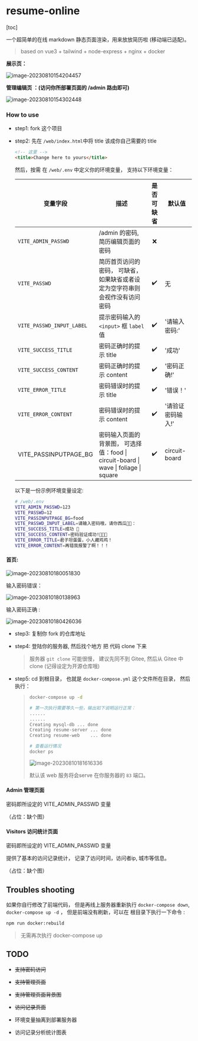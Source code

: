 # resume-online

[toc]

一个超简单的在线 markdown 静态页面渲染，用来放放简历啦 (移动端已适配)。

>  based on vue3 + tailwind + node-express + nginx + docker

**展示页：**

![image-20230810154204457](README.assets/image-20230810154204457.png)

**管理编辑页 ：(访问你所部署页面的 /admin 路由即可)**

![image-20230810154302448](README.assets/image-20230810154302448.png)

### How to use

- step1:  fork 这个项目

- step2:  先在 `/web/index.html`中将 title 该成你自己需要的 title

  ```html
  <!-- 这里 -->
  <title>Change here to yours</title>
  ```

  然后，按需 在 `/web/.env` 中定义你的环境变量， 支持以下环境变量：

  | 变量字段                  | 描述                                                         | 是否可缺省 | 默认值            |
  | ------------------------- | ------------------------------------------------------------ | :--------: | ----------------- |
  | `VITE_ADMIN_PASSWD`       | /admin 的密码, 简历编辑页面的 密码                           |     ❌️      |                   |
  | `VITE_PASSWD`             | 简历首页访问的密码， 可缺省， 如果缺省或者设定为空字符串则会视作没有访问密码 |     ✔️      | 无                |
  | `VITE_PASSWD_INPUT_LABEL` | 提示密码输入的 `<input>` 框 `label` 值                       |     ✔️      | '请输入密码:'     |
  | `VITE_SUCCESS_TITLE`      | 密码正确时的提示 title                                       |     ✔️      | '成功'            |
  | `VITE_SUCCESS_CONTENT`    | 密码正确时的提示 content                                     |     ✔️      | '密码正确!'       |
  | `VITE_ERROR_TITLE`        | 密码错误时的提示 title                                       |     ✔️      | '错误！'          |
  | `VITE_ERROR_CONTENT`      | 密码错误时的提示 content                                     |     ✔️      | '请验证密码输入!' |
  | VITE_PASSINPUTPAGE_BG     | 密码输入页面的背景图， 可选择值：food \| circuit-board \| wave \| foliage \| square |     ✔️      | circuit-board     |

  以下是一份示例环境变量设定:

  ```bash
  # /web/.env
  VITE_ADMIN_PASSWD=123
  VITE_PASSWD=12
  VITE_PASSINPUTPAGE_BG=food
  VITE_PASSWD_INPUT_LABEL=请输入密码哦，请你西瓜🍉️🍉️：
  VITE_SUCCESS_TITLE=成功 🥳️
  VITE_SUCCESS_CONTENT=密码验证成功!🎉️🎉️🎉️
  VITE_ERROR_TITLE=君子坦蛋蛋，小人藏鸡鸡！
  VITE_ERROR_CONTENT=再错我报警了啊！！！
  ```


#### 首页:



![image-20230810180051830](README.assets/image-20230810180051830.png)

输入密码错误：

![image-20230810180138963](README.assets/image-20230810180138963.png)

输入密码正确 : 

![image-20230810180426036](README.assets/image-20230810180426036.png)



- step3: 复制你 fork 的仓库地址

- step4: 登陆你的服务器, 然后找个地方 把 代码 clone 下来

  > 服务器 `git clone` 可能很慢， 建议先同不到 Gitee, 然后从 Gitee 中 clone (记得设定为开源仓库哦)

- step5: cd 到根目录， 也就是  `docker-compose.yml` 这个文件所在目录， 然后执行：

  > ```bash
  > docker-compose up -d
  > ```
  >
  > ```bash
  > # 第一次执行需要等久一些，输出如下说明运行正常：
  > ......
  > ......
  > Creating mysql-db ... done
  > Creating resume-server ... done
  > Creating resume-web    ... done
  > ```
  >
  > ```bash
  > # 查看运行情况
  > docker ps
  > ```
  >
  > ![image-20230810181616336](README.assets/image-20230810181616336.png)
  >
  > 默认该 web 服务将会serve 在你服务器的 `83` 端口。



#### Admin 管理页面

密码即所设定的 VITE_ADMIN_PASSWD 变量

（占位：缺个图）

#### Visitors 访问统计页面

密码即所设定的 VITE_ADMIN_PASSWD 变量

提供了基本的访问记录统计， 记录了访问时间，访问者ip, 城市等信息。

（占位：缺个图）









## Troubles shooting

如果你自行修改了前端代码， 但是再线上服务器重新执行 `docker-compose down`, `docker-compose up -d` ， 但是前端没有刷新，可以在 根目录下执行一下命令 :

```bash
npm run docker:rebuild
```

> 无需再次执行 docker-compose up



## TODO

- ~~支持密码访问~~

- ~~支持管理页面~~

- ~~支持管理页面背景图~~

- ~~访问记录页面~~

- 环境变量抽离到部署服务器

- 访问记录分析统计图表

  

